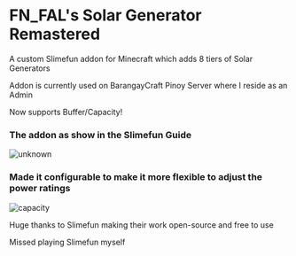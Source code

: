 # FN_FAL's Solar Generator Remastered
A custom Slimefun addon for Minecraft which adds 8 tiers of Solar Generators

Addon is currently used on BarangayCraft Pinoy Server where I reside as an Admin

Now supports Buffer/Capacity!


### The addon as show in the Slimefun Guide
![unknown](https://user-images.githubusercontent.com/88238718/134811374-cec9429b-e9be-4cab-8351-2b7b31e53b44.png)

### Made it configurable to make it more flexible to adjust the power ratings

![capacity](https://user-images.githubusercontent.com/88238718/135377035-6fc7f6d5-450b-416d-bad8-f46c0372a128.png)


Huge thanks to Slimefun making their work open-source and free to use

Missed playing Slimefun myself
